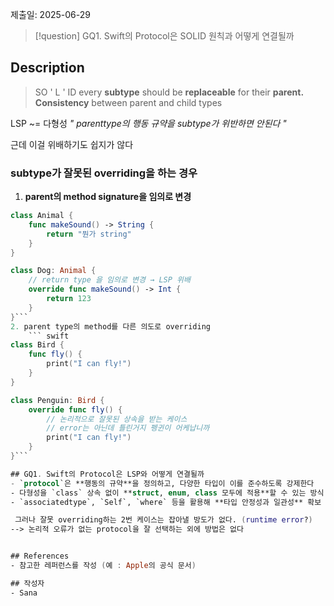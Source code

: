 제출일: 2025-06-29

>[!question]
>GQ1. Swift의 Protocol은 SOLID 원칙과 어떻게 연결될까

## Description
>SO ' L ' ID 
>every **subtype** should be **replaceable** for their **parent.**
>**Consistency** between parent and child types

LSP ~= 다형성
*" parenttype의 행동 규약을 subtype가 위반하면 안된다 "*

근데 이걸 위배하기도 쉽지가 않다

### subtype가 잘못된 overriding을 하는 경우
1. **parent의 method signature을 임의로 변경**
``` swift
class Animal {
    func makeSound() -> String {
        return "뭔가 string"
    }
}

class Dog: Animal {
    // return type 을 임의로 변경 → LSP 위배
    override func makeSound() -> Int {
        return 123
    }
}```
2. parent type의 method를 다른 의도로 overriding 
	``` swift
class Bird {
    func fly() {
        print("I can fly!")
    }
}

class Penguin: Bird {
    override func fly() {
        // 논리적으로 잘못된 상속을 받는 케이스
        // error는 아닌데 틀린거지 펭귄이 어케납니까
        print("I can fly!") 
    }
}```

## GQ1. Swift의 Protocol은 LSP와 어떻게 연결될까
- `protocol`은 **행동의 규약**을 정의하고, 다양한 타입이 이를 준수하도록 강제한다
- 다형성을 `class` 상속 없이 **struct, enum, class 모두에 적용**할 수 있는 방식 제공
- `associatedtype`, `Self`, `where` 등을 활용해 **타입 안정성과 일관성** 확보 가능

 그러나 잘못 overriding하는 2번 케이스는 잡아낼 방도가 없다. (runtime error?)
--> 논리적 오류가 없는 protocol을 잘 선택하는 외에 방법은 없다


## References
- 참고한 레퍼런스를 작성 (예 : Apple의 공식 문서)

## 작성자
- Sana